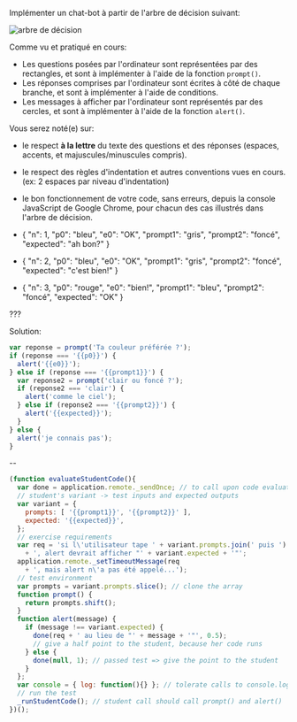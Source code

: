 Implémenter un chat-bot à partir de l'arbre de décision suivant:

![arbre de décision](data/arbre{{n}}.jpg)

Comme vu et pratiqué en cours:
 - Les questions posées par l'ordinateur sont représentées par des rectangles, et sont à implémenter à l'aide de la fonction `prompt()`.
 - Les réponses comprises par l'ordinateur sont écrites à côté de chaque branche, et sont à implémenter à l'aide de conditions.
 - Les messages à afficher par l'ordinateur sont représentés par des cercles, et sont à implémenter à l'aide de la fonction `alert()`.

Vous serez noté(e) sur:
 - le respect **à la lettre** du texte des questions et des réponses (espaces, accents, et majuscules/minuscules compris).
 - le respect des règles d'indentation et autres conventions vues en cours. (ex: 2 espaces par niveau d'indentation)
 - le bon fonctionnement de votre code, sans erreurs, depuis la console JavaScript de Google Chrome, pour chacun des cas illustrés dans l'arbre de décision.

- { "n": 1, "p0": "bleu", "e0": "OK", "prompt1": "gris", "prompt2": "foncé", "expected": "ah bon?" }
- { "n": 2, "p0": "bleu", "e0": "OK", "prompt1": "gris", "prompt2": "foncé", "expected": "c'est bien!" }
- { "n": 3, "p0": "rouge", "e0": "bien!", "prompt1": "bleu", "prompt2": "foncé", "expected": "OK" }

???

Solution:

```js
var reponse = prompt('Ta couleur préférée ?');
if (reponse === '{{p0}}') {
  alert('{{e0}}');
} else if (reponse === '{{prompt1}}') {
  var reponse2 = prompt('clair ou foncé ?');
  if (reponse2 === 'clair') {
    alert('comme le ciel');
  } else if (reponse2 === '{{prompt2}}') {
    alert('{{expected}}');
  } 
} else {
  alert('je connais pas');
}
```

--

```js
(function evaluateStudentCode(){
  var done = application.remote._sendOnce; // to call upon code evaluation
  // student's variant -> test inputs and expected outputs
  var variant = {
    prompts: [ '{{prompt1}}', '{{prompt2}}' ],
    expected: '{{expected}}',
  };
  // exercise requirements
  var req = 'si l\'utilisateur tape ' + variant.prompts.join(' puis ')
    + ', alert devrait afficher "' + variant.expected + '"';
  application.remote._setTimeoutMessage(req
    + ', mais alert n\'a pas été appelé...');
  // test environment
  var prompts = variant.prompts.slice(); // clone the array
  function prompt() {
    return prompts.shift();
  }
  function alert(message) {
    if (message !== variant.expected) {
      done(req + ' au lieu de "' + message + '"', 0.5);
      // give a half point to the student, because her code runs
    } else {
      done(null, 1); // passed test => give the point to the student
    }
  };
  var console = { log: function(){} }; // tolerate calls to console.log()
  // run the test
  _runStudentCode(); // student call should call prompt() and alert()
})();
```
